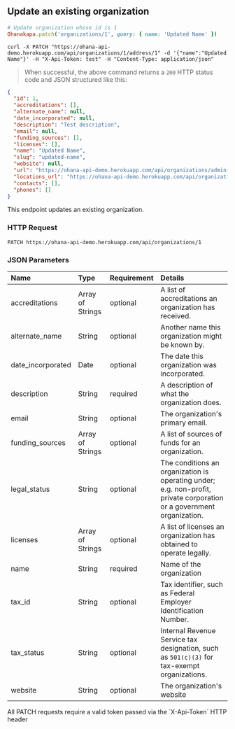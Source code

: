 ## Update an existing organization

```ruby
# Update organization whose id is 1
Ohanakapa.patch('organizations/1', query: { name: 'Updated Name' })
```

```shell
curl -X PATCH "https://ohana-api-demo.herokuapp.com/api/organizations/1/address/1" -d '{"name":"Updated Name"}' -H "X-Api-Token: test" -H "Content-Type: application/json"
```

> When successful, the above command returns a `200` HTTP status code and JSON
> structured like this:

```json
{
  "id": 1,
  "accreditations": [],
  "alternate_name": null,
  "date_incorporated": null,
  "description": "Test description",
  "email": null,
  "funding_sources": [],
  "licenses": [],
  "name": "Updated Name",
  "slug": "updated-name",
  "website": null,
  "url": "https://ohana-api-demo.herokuapp.com/api/organizations/admin-test-org",
  "locations_url": "https://ohana-api-demo.herokuapp.com/api/organizations/admin-test-org/locations",
  "contacts": [],
  "phones": []
}
```

This endpoint updates an existing organization.

### HTTP Request

`PATCH https://ohana-api-demo.herokuapp.com/api/organizations/1`

### JSON Parameters

| Name | Type | Requirement | Details |
|:-----|:-----|:---------|:-------|
| accreditations | Array of Strings | optional | A list of accreditations an organization has received. |
| alternate_name | String | optional | Another name this organization might be known by. |
| date_incorporated | Date | optional | The date this organization was incorporated. |
| description | String | required | A description of what the organization does. |
| email | String | optional | The organization's primary email. |
| funding_sources | Array of Strings | optional | A list of sources of funds for an organization. |
| legal_status | String | optional | The conditions an organization is operating under; e.g. non-profit, private corporation or a government organization. |
| licenses | Array of Strings | optional | A list of licenses an organization has obtained to operate legally. |
| name | String | required | Name of the organization |
| tax_id | String | optional | Tax identifier, such as Federal Employer Identification Number. |
| tax_status | String | optional | Internal Revenue Service tax designation, such as `501(c)(3)` for tax-exempt organizations. |
| website | String | optional | The organization's website |

<aside class="warning">All PATCH requests require a valid token passed via the
`X-Api-Token` HTTP header</aside>
